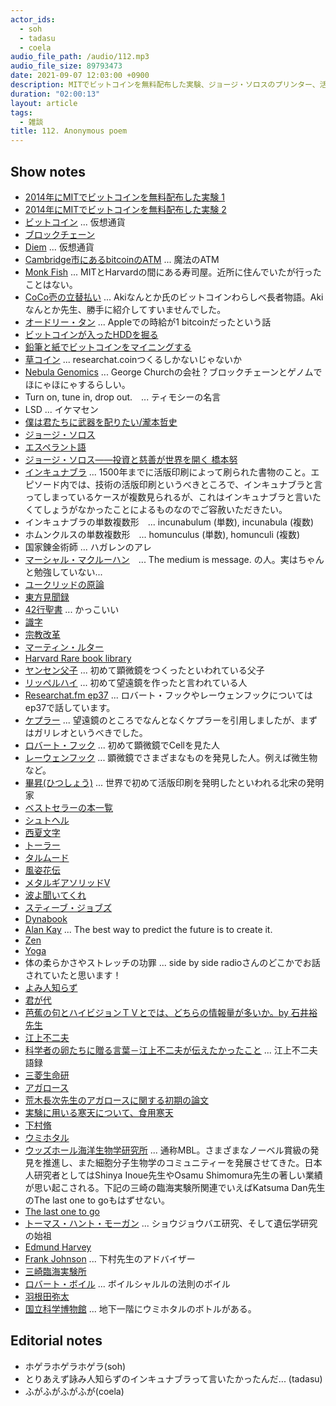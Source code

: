 ```yaml
---
actor_ids:
  - soh
  - tadasu
  - coela
audio_file_path: /audio/112.mp3
audio_file_size: 89793473
date: 2021-09-07 12:03:00 +0900
description: MITでビットコインを無料配布した実験、ジョージ・ソロスのプリンター、活版印刷とインキュナブラとレンズ、ミームの原産地、江上不二夫語録、下村脩と1944年のウミホタルについて話しました。
duration: "02:00:13"
layout: article
tags:
  - 雑談
title: 112. Anonymous poem
---
```


## Show notes
- [2014年にMITでビットコインを無料配布した実験 1](https://oltnews.com/a-group-of-mit-students-received-100-in-free-bitcoin-in-2014-some-got-rich-others-squandered-it-on-sushi-cnbc)
- [2014年にMITでビットコインを無料配布した実験 2](https://www.bloomberg.com/news/articles/2021-06-04/bitcoin-btc-mit-experiment-nets-13-000-gain-for-students-who-held-on)
- [ビットコイン](https://ja.wikipedia.org/wiki/%E3%83%93%E3%83%83%E3%83%88%E3%82%B3%E3%82%A4%E3%83%B3) ... 仮想通貨
- [ブロックチェーン](https://ja.wikipedia.org/wiki/%E3%83%96%E3%83%AD%E3%83%83%E3%82%AF%E3%83%81%E3%82%A7%E3%83%BC%E3%83%B3)
- [Diem](https://en.wikipedia.org/wiki/Diem_(digital_currency)) ... 仮想通貨
- [Cambridge市にあるbitcoinのATM](https://twitter.com/researchat_fm/status/1216406727106666499) ... 魔法のATM
- [Monk Fish](https://www.themadmonkfish.com/menus/) ... MITとHarvardの間にある寿司屋。近所に住んでいたが行ったことはない。
- [CoCo壱の立替払い](https://togetter.com/li/1649505) ... Akiなんとか氏のビットコインわらしべ長者物語。Akiなんとか先生、勝手に紹介してすいませんでした。
- [オードリー・タン](https://www.news-postseven.com/archives/20200613_1569693.html/2) ... Appleでの時給が1 bitcoinだったという話
- [ビットコインが入ったHDDを掘る](https://www.cnn.co.jp/tech/35165138.html)
- [鉛筆と紙でビットコインをマイニングする](https://postd.cc/mining-bitcoin-with-pencil-and-paper/)
- [草コイン](https://fisco.jp/media/smallcoin-ranking/) ... researchat.coinつくるしかないじゃないか
- [Nebula Genomics](https://nebula.org/technology/) ... George Churchの会社？ブロックチェーンとゲノムでほにゃほにゃするらしい。
- Turn on, tune in, drop out.　... ティモシーの名言
- LSD ... イケマセン
- [僕は君たちに武器を配りたい/瀧本哲史](https://www.amazon.co.jp/-/dp/B07QLMBSVG/?tag=researchatf04-22)
- [ジョージ・ソロス](https://ja.wikipedia.org/wiki/%E3%82%B8%E3%83%A7%E3%83%BC%E3%82%B8%E3%83%BB%E3%82%BD%E3%83%AD%E3%82%B9)
- [エスペラント語](https://ja.wikipedia.org/wiki/%E3%82%A8%E3%82%B9%E3%83%9A%E3%83%A9%E3%83%B3%E3%83%88)
- [ジョージ・ソロス――投資と慈善が世界を開く 橋本努](https://webcache.googleusercontent.com/search?q=cache:3cORIcFZPe0J:https://www.econ.hokudai.ac.jp/~hasimoto/On%2520George%2520Soros.htm+&cd=2&hl=en&ct=clnk&gl=us)
- [インキュナブラ](https://ja.wikipedia.org/wiki/%E3%82%A4%E3%83%B3%E3%82%AD%E3%83%A5%E3%83%8A%E3%83%96%E3%83%A9) ... 1500年までに活版印刷によって刷られた書物のこと。エピソード内では、技術の活版印刷というべきところで、インキュナブラと言ってしまっているケースが複数見られるが、これはインキュナブラと言いたくてしょうがなかったことによるものなのでご容赦いただきたい。
- インキュナブラの単数複数形　... incunabulum (単数), incunabula (複数)
- ホムンクルスの単数複数形　... homunculus (単数), homunculi (複数)
- 国家錬金術師 ...  ハガレンのアレ
- [マーシャル・マクルーハン](https://ja.wikipedia.org/wiki/%E3%83%9E%E3%83%BC%E3%82%B7%E3%83%A3%E3%83%AB%E3%83%BB%E3%83%9E%E3%82%AF%E3%83%AB%E3%83%BC%E3%83%8F%E3%83%B3)　... The medium is message. の人。実はちゃんと勉強していない...
- [ユークリッドの原論](https://ja.wikipedia.org/wiki/%E3%83%A6%E3%83%BC%E3%82%AF%E3%83%AA%E3%83%83%E3%83%89%E5%8E%9F%E8%AB%96)
- [東方見聞録](https://ja.wikipedia.org/wiki/%E6%9D%B1%E6%96%B9%E8%A6%8B%E8%81%9E%E9%8C%B2) 
- [42行聖書](https://dcollections.lib.keio.ac.jp/ja/incunabula/036) ... かっこいい
- [識字](https://ja.wikipedia.org/wiki/%E8%AD%98%E5%AD%97)
- [宗教改革](https://ja.wikipedia.org/wiki/%E5%AE%97%E6%95%99%E6%94%B9%E9%9D%A9)
- [マーティン・ルター](https://ja.wikipedia.org/wiki/%E3%83%9E%E3%83%AB%E3%83%86%E3%82%A3%E3%83%B3%E3%83%BB%E3%83%AB%E3%82%BF%E3%83%BC)
- [Harvard Rare book library](https://library.harvard.edu/libraries/houghton#collections)
- [ヤンセン父子](https://ja.wikipedia.org/wiki/%E3%82%B5%E3%83%8F%E3%83%AA%E3%82%A2%E3%82%B9%E3%83%BB%E3%83%A4%E3%83%B3%E3%82%BB%E3%83%B3) ... 初めて顕微鏡をつくったといわれている父子
- [リッペルハイ](https://ja.wikipedia.org/wiki/%E3%83%8F%E3%83%B3%E3%82%B9%E3%83%BB%E3%83%AA%E3%83%83%E3%83%9A%E3%83%AB%E3%83%8F%E3%82%A4) ... 初めて望遠鏡を作ったと言われている人
- [Researchat.fm ep37](https://researchat.fm/episode/37) ... ロバート・フックやレーウェンフックについてはep37で話しています。
- [ケプラー](https://ja.wikipedia.org/wiki/%E3%83%A8%E3%83%8F%E3%83%8D%E3%82%B9%E3%83%BB%E3%82%B1%E3%83%97%E3%83%A9%E3%83%BC) ... 望遠鏡のところでなんとなくケプラーを引用しましたが、まずはガリレオというべきでした。
- [ロバート・フック](https://ja.wikipedia.org/wiki/%E3%83%AD%E3%83%90%E3%83%BC%E3%83%88%E3%83%BB%E3%83%95%E3%83%83%E3%82%AF) ... 初めて顕微鏡でCellを見た人
- [レーウェンフック](https://ja.wikipedia.org/wiki/%E3%82%A2%E3%83%B3%E3%83%88%E3%83%8B%E3%83%BB%E3%83%95%E3%82%A1%E3%83%B3%E3%83%BB%E3%83%AC%E3%83%BC%E3%82%A6%E3%82%A7%E3%83%B3%E3%83%95%E3%83%83%E3%82%AF) ... 顕微鏡でさまざまなものを発見した人。例えば微生物など。
- [畢昇(ひつしょう)](https://ja.wikipedia.org/wiki/%E7%95%A2%E6%98%87) ... 世界で初めて活版印刷を発明したといわれる北宋の発明家
- [ベストセラーの本一覧](https://ja.wikipedia.org/wiki/%E3%83%99%E3%82%B9%E3%83%88%E3%82%BB%E3%83%A9%E3%83%BC%E6%9C%AC%E3%81%AE%E4%B8%80%E8%A6%A7)
- [シュトヘル](https://www.amazon.co.jp/dp/B00BHTTPCM/?tag=researchatf04-22)
- [西夏文字](https://ja.wikipedia.org/wiki/%E8%A5%BF%E5%A4%8F%E6%96%87%E5%AD%97)
- [トーラー](https://ja.wikipedia.org/wiki/%E3%83%88%E3%83%BC%E3%83%A9%E3%83%BC)
- [タルムード](https://ja.wikipedia.org/wiki/%E3%82%BF%E3%83%AB%E3%83%A0%E3%83%BC%E3%83%89)
- [風姿花伝](https://www.amazon.co.jp/dp/4003300114/?tag=researchatf04-22)
- [メタルギアソリッドV](https://ja.wikipedia.org/wiki/%E3%83%A1%E3%82%BF%E3%83%AB%E3%82%AE%E3%82%A2%E3%82%BD%E3%83%AA%E3%83%83%E3%83%89V)
- [波よ聞いてくれ](https://www.amazon.co.jp/dp/B08L93LR45/?tag=researchatf04-22)
- [スティーブ・ジョブズ](https://ja.wikipedia.org/wiki/%E3%82%B9%E3%83%86%E3%82%A3%E3%83%BC%E3%83%96%E3%83%BB%E3%82%B8%E3%83%A7%E3%83%96%E3%82%BA)
- [Dynabook](https://en.wikipedia.org/wiki/Dynabook)
- [Alan Kay](https://en.wikipedia.org/wiki/Alan_Kay) ... The best way to predict the future is to create it.
- [Zen](https://en.wikipedia.org/wiki/Zen)
- [Yoga](https://en.wikipedia.org/wiki/Yoga)
- 体の柔らかさやストレッチの功罪 ... side by side radioさんのどこかでお話されていたと思います！
- [よみ人知らず](https://ja.wikipedia.org/wiki/%E3%82%88%E3%81%BF%E4%BA%BA%E3%81%97%E3%82%89%E3%81%9A)
- [君が代](https://ja.wikipedia.org/wiki/%E5%90%9B%E3%81%8C%E4%BB%A3)
- [芭蕉の句とハイビジョンＴＶとでは、どちらの情報量が多いか。by 石井裕先生](https://twitter.com/ishii_mit_BOT/status/1402718658908934146)
- [江上不二夫](https://ja.wikipedia.org/wiki/%E6%B1%9F%E4%B8%8A%E4%B8%8D%E4%BA%8C%E5%A4%AB)
- [科学者の卵たちに贈る言葉－江上不二夫が伝えたかったこと](https://www.amazon.co.jp/dp/B00YP68U7U/?tag=researchatf04-22) ... 江上不二夫語録
- [三菱生命研](https://ja.wikipedia.org/wiki/%E4%B8%89%E8%8F%B1%E5%8C%96%E5%AD%A6%E7%94%9F%E5%91%BD%E7%A7%91%E5%AD%A6%E7%A0%94%E7%A9%B6%E6%89%80)
- [アガロース](https://ja.wikipedia.org/wiki/%E3%82%A2%E3%82%AC%E3%83%AD%E3%83%BC%E3%82%B9)
- [荒木長次先生のアガロースに関する初期の論文](https://www.journal.csj.jp/doi/10.1246/bcsj.29.543)
- [実験に用いる寒天について、食用寒天](https://www.yeast-forum.org/community_mail.php)
- [下村脩](https://ja.wikipedia.org/wiki/%E4%B8%8B%E6%9D%91%E8%84%A9)
- [ウミホタル](https://ja.wikipedia.org/wiki/%E3%82%A6%E3%83%9F%E3%83%9B%E3%82%BF%E3%83%AB)
- [ウッズホール海洋生物学研究所](https://ja.wikipedia.org/wiki/%E3%82%A6%E3%83%83%E3%82%BA%E3%83%9B%E3%83%BC%E3%83%AB%E6%B5%B7%E6%B4%8B%E7%94%9F%E7%89%A9%E5%AD%A6%E7%A0%94%E7%A9%B6%E6%89%80) ... 通称MBL。さまざまなノーベル賞級の発見を推進し、また細胞分子生物学のコミュニティーを発展させてきた。日本人研究者としてはShinya Inoue先生やOsamu Shimomura先生の著しい業績が思い起こされる。下記の三崎の臨海実験所関連でいえばKatsuma Dan先生のThe last one to goもはずせない。
- [The last one to go](https://www.mbl.edu/legacy-of-leadership/dan/)
- [トーマス・ハント・モーガン](https://ja.wikipedia.org/wiki/%E3%83%88%E3%83%BC%E3%83%9E%E3%82%B9%E3%83%BB%E3%83%8F%E3%83%B3%E3%83%88%E3%83%BB%E3%83%A2%E3%83%BC%E3%82%AC%E3%83%B3) ... ショウジョウバエ研究、そして遺伝学研究の始祖
- [Edmund Harvey](https://en.wikipedia.org/wiki/E._Newton_Harvey)
- [Frank Johnson](https://academictree.org/chemistry/peopleinfo.php?pid=52355) ... 下村先生のアドバイザー
- [三崎臨海実験所](https://www.mmbs.s.u-tokyo.ac.jp/wp/)
- [ロバート・ボイル](https://ja.wikipedia.org/wiki/%E3%83%AD%E3%83%90%E3%83%BC%E3%83%88%E3%83%BB%E3%83%9C%E3%82%A4%E3%83%AB) ... ボイルシャルルの法則のボイル
- [羽根田弥太](http://zenhoken-std.sakura.ne.jp/ZHJ_pdf21-30/ZHJ28_01-02.pdf)
- [国立科学博物館](https://www.kahaku.go.jp/) ... 地下一階にウミホタルのボトルがある。

## Editorial notes
- ホゲラホゲラホゲラ(soh)
- とりあえず詠み人知らずのインキュナブラって言いたかったんだ... (tadasu)
- ふがふがふがふが(coela)


